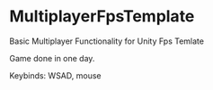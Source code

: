 # MultiplayerFpsTemplate 
 Basic Multiplayer Functionality for Unity Fps Temlate

Game done in one day. 

Keybinds:
WSAD, mouse
